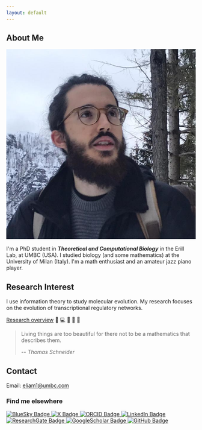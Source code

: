 ```yaml
---
layout: default
---
```


<!-- Google tag (gtag.js) -->
<script async src="https://www.googletagmanager.com/gtag/js?id=G-WL39373EB2"></script>
<script>
  window.dataLayer = window.dataLayer || [];
  function gtag(){dataLayer.push(arguments);}
  gtag('js', new Date());

  gtag('config', 'G-WL39373EB2');
</script>

## About Me

<img class="profile-picture" src="profile_picture_mountain.jpg">

I'm a PhD student in ***Theoretical and Computational Biology*** in the Erill Lab, at UMBC (USA).
I studied biology (and some mathematics) at the University of Milan (Italy).
I'm a math enthusiast and an amateur jazz piano player.

## Research Interest

I use information theory to study molecular evolution. My research focuses on the evolution of transcriptional regulatory networks.

[Research overview](https://eliamascolo.github.io/research) 📝 💻 🧬 🔬 🦠

> Living things are too beautiful for there not to be a mathematics that describes them.
>
> -- <cite>Thomas Schneider</cite>

## Contact

Email: [eliam1@umbc.com](mailto:eliam1@umbc.com)

### Find me elsewhere

<a href="https://bsky.app/profile/eliamascolo.bsky.social">
  <img src="https://img.shields.io/badge/Bluesky-0285FF?logo=bluesky&logoColor=fff&style=for-the-badge" alt="BlueSky Badge" class="socialbadge">
</a>
<a href="https://twitter.com/EliaMascolo">
  <img src="https://img.shields.io/badge/X-000000.svg?style=for-the-badge&logo=X&logoColor=white" alt="X Badge" class="socialbadge">
</a>
<a href="https://orcid.org/0000-0003-2977-7844">
  <img src="https://img.shields.io/badge/orcid-A6CE39?style=for-the-badge&logo=orcid&logoColor=white" alt="ORCID Badge" class="socialbadge">
</a>
<a href="https://www.linkedin.com/in/eliamascolo/">
  <img src="https://custom-icon-badges.demolab.com/badge/LinkedIn-0A66C2?style=for-the-badge&logo=linkedin-white&logoColor=fff" alt="LinkedIn Badge" class="socialbadge">
</a>
<a href="https://www.researchgate.net/profile/Elia-Mascolo">
  <img src="https://img.shields.io/badge/Research_Gate-00CCBB.svg?&style=for-the-badge&logo=ResearchGate&logoColor=white" alt="ResearchGate Badge" class="socialbadge">
</a>
<a href="https://scholar.google.com/citations?user=xcVjtnsAAAAJ&hl=it&oi=ao">
  <img src="https://img.shields.io/badge/Google_Scholar-4285F4?style=for-the-badge&logo=google-scholar&logoColor=white" alt="GoogleScholar Badge" class="socialbadge">
</a>
<a href="https://github.com/eliamascolo">
  <img src="https://img.shields.io/badge/GitHub-%23121011.svg?&style=for-the-badge&logo=github&logoColor=white" alt="GitHub Badge" class="socialbadge">
</a>


